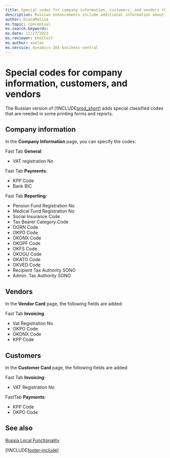 ```yaml
---
title: Special codes for company information, customers, and vendors (RU)
description: Russian enhancements include additional information about your company and each customer and vendor.
author: DianaMalina
ms.topic: conceptual
ms.search.keywords:
ms.date: 11/27/2023
ms.reviewer: bholtorf
ms.author: soalex
ms.service: dynamics-365-business-central
---
```


# Special codes for company information, customers, and vendors

The Russian version of [!INCLUDE[prod_short](../../includes/prod_short.md)] adds special classified codes that are needed in some printing forms and reports.

## Company information

In the **Company Information** page, you can specify the codes:

Fast Tab **General**:

- VAT registration No

Fast Tab **Payments**:

- KPP Code
- Bank BIC

Fast Tab **Reporting**:

- Pension Fund Registration No
- Medical Fund Registration No
- Social Insurance Code
- Tax Bearer Category Code
- OGRN Code
- OKPO Code
- OKONX Code
- OKOPF Code
- OKFS Code
- OKOGU Code
- OKATO Code
- OKVED Code
- Recipient Tax Authority SONO
- Admin. Tax Authority SONO

## Vendors

In the **Vendor Card** page, the following fields are added:

Fast Tab **Invoicing**

- Vat Registration No
- OKPO Code
- OKONX Code
- KPP Code

## Customers

In the **Customer Card** page, the following fields are added:

Fast Tab **Invoicing**:

- VAT Registration No

FastTab **Payments**:

- KPP Code
- OKPO Code

## See also

[Russia Local Functionality](russia-local-functionality.md)  


[!INCLUDE[footer-include](../../includes/footer-banner.md)]
